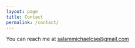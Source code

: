 ```yaml
---
layout: page
title: Contact
permalink: /contact/
---
```


You can reach me at [salammichaelcse@gmail.com](mailto:salammichaelcse@gmail.com)
